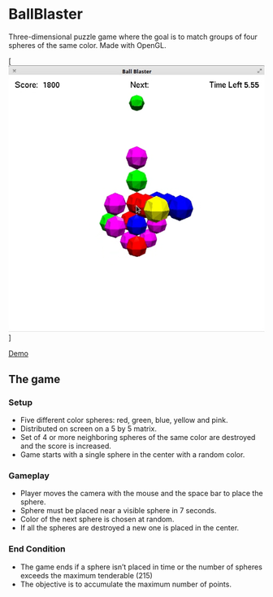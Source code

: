 # BallBlaster
Three-dimensional puzzle game where the goal is to match groups of four spheres of the same color. Made with OpenGL.

[![Screen 1](https://github.com/luispmenezes/BallBlaster/blob/master/img_1.png)]

[Demo](https://drive.google.com/open?id=0B3nMgJHBhW_QV0Y3MUt4eE9tMlU)

## The game
### Setup
* Five different color spheres: red, green, blue, yellow and pink.
* Distributed on screen on a 5 by 5 matrix.
* Set of 4 or more neighboring spheres of the same color are destroyed and the score is increased.
* Game starts with a single sphere in the center with a random color.

### Gameplay
* Player moves the camera with the mouse and the space bar to place the sphere.
* Sphere must be placed near a visible sphere in 7 seconds.
* Color of the next sphere is chosen at random.
* If all the spheres are destroyed a new one is placed in the center.

### End Condition
* The game ends if a sphere isn’t placed in time or the number of spheres exceeds the maximum tenderable (215)
* The objective is to accumulate the maximum number of points.

